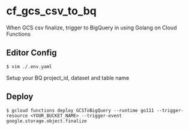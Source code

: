 # cf_gcs_csv_to_bq
When GCS csv finalize, trigger to BigQuery in using Golang on Cloud Functions

## Editor Config
```
$ vim ./.env.yaml
```
Setup your BQ project_id, dataset and table name

## Deploy
```
$ gcloud functions deploy GCSToBigQuery --runtime go111 --trigger-resource <YOUR_BUCKET_NAME> --trigger-event google.storage.object.finalize
```
